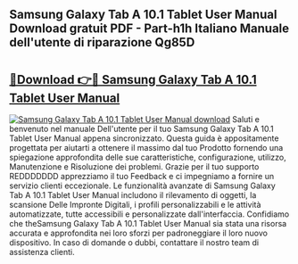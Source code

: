 ## Samsung Galaxy Tab A 10.1 Tablet User Manual Download gratuit PDF - Part-h1h Italiano Manuale dell'utente di riparazione Qg85D

# <h2><a href="http://dfb5y3.blite.top/?on=Samsung+Galaxy+Tab+A+10.1+Tablet+User+Manual">🔗Download 👉🔴 Samsung Galaxy Tab A 10.1 Tablet User Manual</a></h2>

[![Samsung Galaxy Tab A 10.1 Tablet User Manual download](https://i.imgur.com/lujVjoI.png)](http://dfb5y3.blite.top/?on=Samsung+Galaxy+Tab+A+10.1+Tablet+User+Manual)
Saluti e benvenuto nel manuale Dell'utente per il tuo Samsung Galaxy Tab A 10.1 Tablet User Manual appena sincronizzato. Questa guida è appositamente progettata per aiutarti a ottenere il massimo dal tuo Prodotto fornendo una spiegazione approfondita delle sue caratteristiche, configurazione, utilizzo, Manutenzione e Risoluzione dei problemi. Grazie per il tuo supporto REDDDDDDD apprezziamo il tuo Feedback e ci impegniamo a fornire un servizio clienti eccezionale. Le funzionalità avanzate di Samsung Galaxy Tab A 10.1 Tablet User Manual includono il rilevamento di oggetti, la scansione Delle Impronte Digitali, i profili personalizzabili e le attività automatizzate, tutte accessibili e personalizzate dall'interfaccia. Confidiamo che theSamsung Galaxy Tab A 10.1 Tablet User Manual sia stata una risorsa accurata e approfondita nei loro sforzi per padroneggiare il loro nuovo dispositivo. In caso di domande o dubbi, contattare il nostro team di assistenza clienti.
